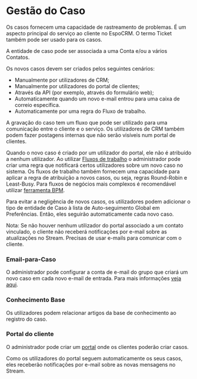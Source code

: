 # Gestão do Caso

Os casos fornecem uma capacidade de rastreamento de problemas. É um aspecto principal do serviço ao cliente no EspoCRM. O termo Ticket também pode ser usado para os casos.

A entidade de caso pode ser associada a uma Conta e/ou a vários Contatos.

Os novos casos devem ser criados pelos seguintes cenários:

* Manualmente por utilizadores de CRM;
* Manualmente por utilizadores do portal de clientes;
* Através da API (por exemplo, através do formulário web);
* Automaticamente quando um novo e-mail entrou para uma caixa de correio específica.
* Automaticamente por uma regra do Fluxo de trabalho.

A gravação do caso tem um fluxo que pode ser utilizado para uma comunicação entre o cliente e o serviço. Os utilizadores de CRM também podem fazer postagens internas que não serão visíveis num portal de clientes.

Quando o novo caso é criado por um utilizador do portal, ele não é atribuído a nenhum utilizador. Ao utilizar [Fluxos de trabalho](../administration/workflows.md) o administrador pode criar uma regra que notificará certos utilizadores sobre um novo caso no sistema. Os fluxos de trabalho também fornecem uma capacidade para aplicar a regra de atribuição a novos casos, ou seja, regras Round-Robin e Least-Busy. Para fluxos de negócios mais complexos é recomendável utilizar [ferramenta BPM](../administration/bpm.md).

Para evitar a negligência de novos casos, os utilizadores podem adicionar o tipo de entidade de Caso à lista de Auto-seguimento Global em Preferências. Então, eles seguirão automaticamente cada novo caso.

Nota: Se não houver nenhum utilizador do portal associado a um contato vinculado, o cliente não receberá notificações por e-mail sobre as atualizações no Stream. Precisas de usar e-mails para comunicar com o cliente.

### Email-para-Caso

O administrador pode configurar a conta de e-mail do grupo que criará um novo caso em cada novo e-mail de entrada. Para mais informações [veja aqui](../administration/emails.md).

### Conhecimento Base

Os utilizadores podem relacionar artigos da base de conhecimento ao registro do caso.

### Portal do cliente

O administrador pode criar um [portal](../administration/portal.md) onde os clientes poderão criar casos.

Como os utilizadores do portal seguem automaticamente os seus casos, eles receberão notificações por e-mail sobre as novas mensagens no Stream.
